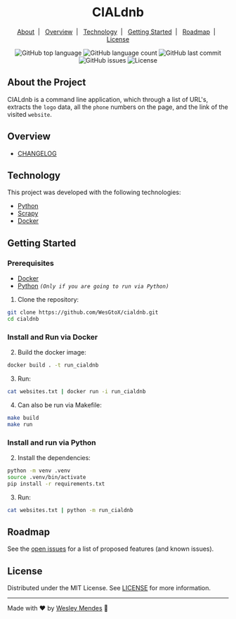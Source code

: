 <h1 align="center">
  CIALdnb
  <br />
</h1>

<p align="center">
  <a href="#about-the-project">About</a>&nbsp;&nbsp;|&nbsp;&nbsp;
  <a href="#overview">Overview</a>&nbsp;&nbsp;|&nbsp;&nbsp;
  <a href="#technology">Technology</a>&nbsp;&nbsp;|&nbsp;&nbsp;
  <a href="#getting-started">Getting Started</a>&nbsp;&nbsp;|&nbsp;&nbsp;
  <a href="#roadmap">Roadmap</a>&nbsp;&nbsp;|&nbsp;&nbsp;
  <a href="#license">License</a>
</p>

<p align="center">
  <img alt="GitHub top language" src="https://img.shields.io/github/languages/top/wesgtox/cialdnb?style=plastic" />
  <img alt="GitHub language count" src="https://img.shields.io/github/languages/count/wesgtox/cialdnb?style=plastic" />
  <img alt="GitHub last commit" src="https://img.shields.io/github/last-commit/wesgtox/cialdnb?style=plastic" />
  <img alt="GitHub issues" src="https://img.shields.io/github/issues/wesgtox/cialdnb?style=plastic" />
  <img alt="License" src="https://img.shields.io/github/license/wesgtox/cialdnb?style=plastic" />
</p>


## About the Project

CIALdnb is a command line application, which through a list of URL's, extracts the `logo` data, all the `phone` numbers on the page, and the link of the visited `website`.


## Overview
- [CHANGELOG](CHANGELOG.md)


## Technology 

This project was developed with the following technologies:

- [Python](https://www.python.org/)
- [Scrapy](https://scrapy.org/)
- [Docker](https://www.docker.com/)


## Getting Started

### Prerequisites

- [Docker](https://www.docker.com/get-started/)
- [Python](https://www.python.org/downloads/) _`(Only if you are going to run via Python)`_

1. Clone the repository:
```bash
git clone https://github.com/WesGtoX/cialdnb.git
cd cialdnb
```

### Install and Run via Docker

2. Build the docker image:
```bash
docker build . -t run_cialdnb
```
3. Run:
```bash
cat websites.txt | docker run -i run_cialdnb
```
4. Can also be run via Makefile:
```bash
make build
make run
```

### Install and run via Python

2. Install the dependencies:
```bash
python -m venv .venv
source .venv/bin/activate
pip install -r requirements.txt
```
3. Run:
```bash
cat websites.txt | python -m run_cialdnb
```


## Roadmap

See the [open issues](https://github.com/WesGtoX/cialdnb/issues) for a list of proposed features (and known issues).


## License

Distributed under the MIT License. See [LICENSE](LICENSE) for more information.

---

Made with ♥ by [Wesley Mendes](https://wesleymendes.com/) :wave:
